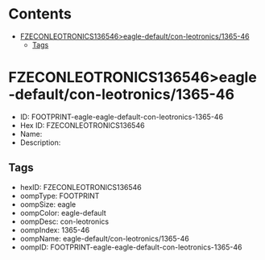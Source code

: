



Contents
========

* [FZECONLEOTRONICS136546>eagle-default/con-leotronics/1365-46](#fzeconleotronics136546eagle-defaultcon-leotronics1365-46)
	* [Tags](#tags)

# FZECONLEOTRONICS136546>eagle-default/con-leotronics/1365-46

- ID: FOOTPRINT-eagle-eagle-default-con-leotronics-1365-46
- Hex ID: FZECONLEOTRONICS136546
- Name: 
- Description: 

## Tags

- hexID: FZECONLEOTRONICS136546
- oompType: FOOTPRINT
- oompSize: eagle
- oompColor: eagle-default
- oompDesc: con-leotronics
- oompIndex: 1365-46
- oompName: eagle-default/con-leotronics/1365-46
- oompID: FOOTPRINT-eagle-eagle-default-con-leotronics-1365-46
